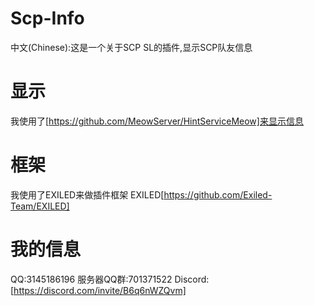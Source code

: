 # Scp-Info
中文(Chinese):这是一个关于SCP SL的插件,显示SCP队友信息
# 显示
我使用了[https://github.com/MeowServer/HintServiceMeow]来显示信息
# 框架
我使用了EXILED来做插件框架
EXILED[https://github.com/Exiled-Team/EXILED]
# 我的信息
QQ:3145186196
服务器QQ群:701371522
Discord:[https://discord.com/invite/B6q6nWZQvm]

